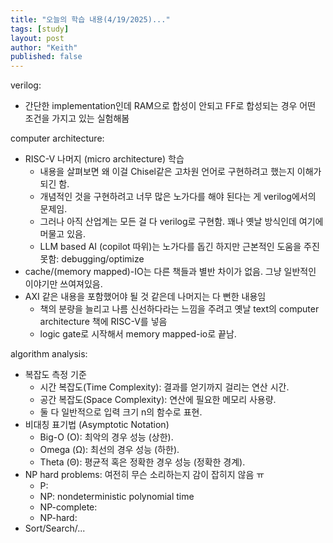 ```yaml
---
title: "오늘의 학습 내용(4/19/2025)..."
tags: [study]
layout: post
author: "Keith"
published: false
---
```


verilog:     
- 간단한 implementation인데 RAM으로 합성이 안되고 FF로 합성되는 경우 어떤 조건을 가지고 있는 실험해봄

computer architecture:    
- RISC-V 나머지 (micro architecture) 학습      
   - 내용을 살펴보면 왜 이걸 Chisel같은 고차원 언어로 구현하려고 했는지 이해가 되긴 함.
   - 개념적인 것을 구현하려고 너무 많은 노가다를 해야 된다는 게 verilog에서의 문제임.
   - 그러나 아직 산업계는 모든 걸 다 verilog로 구현함. 꽤나 옛날 방식인데 여기에 머물고 있음.
   - LLM based AI (copilot 따위)는 노가다를 돕긴 하지만 근본적인 도움을 주진 못함: debugging/optimize
- cache/(memory mapped)-IO는 다른 책들과 별반 차이가 없음. 그냥 일반적인 이야기만 쓰여져있음.
- AXI 같은 내용을 포함했어야 될 것 같은데 나머지는 다 뻔한 내용임
   - 책의 분량을 늘리고 나름 신선하다라는 느낌을 주려고 옛날 text의 computer architecture 책에 RISC-V를 넣음
   - logic gate로 시작해서 memory mapped-io로 끝남. 

algorithm analysis:     
- 복잡도 측정 기준
	- 시간 복잡도(Time Complexity): 결과를 얻기까지 걸리는 연산 시간.
	- 공간 복잡도(Space Complexity): 연산에 필요한 메모리 사용량.
	- 둘 다 일반적으로 입력 크기 n의 함수로 표현.
- 비대칭 표기법 (Asymptotic Notation)
	- Big-O (O): 최악의 경우 성능 (상한).
	- Omega (Ω): 최선의 경우 성능 (하한).
	- Theta (Θ): 평균적 혹은 정확한 경우 성능 (정확한 경계).
- NP hard problems: 여전히 무슨 소리하는지 감이 잡히지 않음 ㅠ
   - P:
   - NP: nondeterministic polynomial time
   - NP-complete:
   - NP-hard:
- Sort/Search/...
